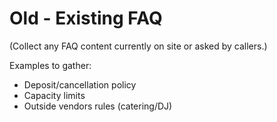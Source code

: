 # Old - Existing FAQ

(Collect any FAQ content currently on site or asked by callers.)

Examples to gather:
- Deposit/cancellation policy
- Capacity limits
- Outside vendors rules (catering/DJ)
